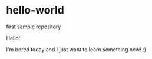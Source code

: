 # hello-world
first sample repository

Hello!

I'm bored today and I just want to learn something new! :)
